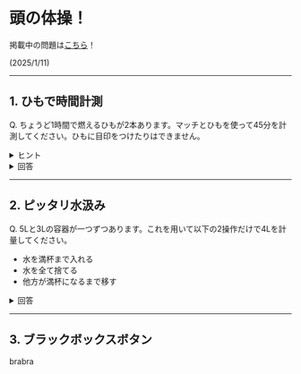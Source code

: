 # 頭の体操！
掲載中の問題は[こちら](#1-ひもで時間計測)！

(2025/1/11)

---
## 1. ひもで時間計測
Q. ちょうど1時間で燃えるひもが2本あります。マッチとひもを使って45分を計測してください。ひもに目印をつけたりはできません。
<details>
  <summary> ヒント </summary>
  1時間以外を計測するためにできることを探そう。
  両端から同時に火をつけることで半分の時間を計測できることに気付けるかが勝負である。
</details>
<details>
  <summary> 回答 </summary>
  初めに火を3箇所(一本目の両端と二本目の片端)につけて、一本目が燃え切った時点で30分が計測できる。そのタイミングで二本目の端に火をつけることで、残り30分の半分である15分を加え、目標の45分が測れる。
</details>

---
## 2. ピッタリ水汲み
Q. 5Lと3Lの容器が一つずつあります。これを用いて以下の2操作だけで4Lを計量してください。
- 水を満杯まで入れる
- 水を全て捨てる
- 他方が満杯になるまで移す
<details>
  <summary> 回答 </summary>

- 5L容器を満杯にし、3L容器に移す
- 3L容器の水を捨てて、5L容器の2Lを3L容器に移す
- 5Lを満杯にし、3L容器に1L分移すことで5L容器に4L残る
</details>

---
## 3. ブラックボックスボタン
brabra